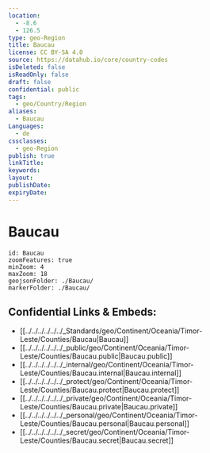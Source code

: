 ```yaml
---
location:
  - -8.6
  - 126.5
type: geo-Region
title: Baucau
license: CC BY-SA 4.0
source: https://datahub.io/core/country-codes
isDeleted: false
isReadOnly: false
draft: false
confidential: public
tags:
  - geo/Country/Region
aliases:
  - Baucau
Languages:
  - de
cssclasses:
  - geo-Region
publish: true
linkTitle:
keywords:
layout:
publishDate:
expiryDate:
---
```


# Baucau

```leaflet
id: Baucau
zoomFeatures: true 
minZoom: 4 
maxZoom: 18
geojsonFolder: ./Baucau/
markerFolder: ./Baucau/
```


## Confidential Links & Embeds: 
- [[../../../../../../_Standards/geo/Continent/Oceania/Timor-Leste/Counties/Baucau|Baucau]] 
- [[../../../../../../_public/geo/Continent/Oceania/Timor-Leste/Counties/Baucau.public|Baucau.public]] 
- [[../../../../../../_internal/geo/Continent/Oceania/Timor-Leste/Counties/Baucau.internal|Baucau.internal]] 
- [[../../../../../../_protect/geo/Continent/Oceania/Timor-Leste/Counties/Baucau.protect|Baucau.protect]] 
- [[../../../../../../_private/geo/Continent/Oceania/Timor-Leste/Counties/Baucau.private|Baucau.private]] 
- [[../../../../../../_personal/geo/Continent/Oceania/Timor-Leste/Counties/Baucau.personal|Baucau.personal]] 
- [[../../../../../../_secret/geo/Continent/Oceania/Timor-Leste/Counties/Baucau.secret|Baucau.secret]] 

